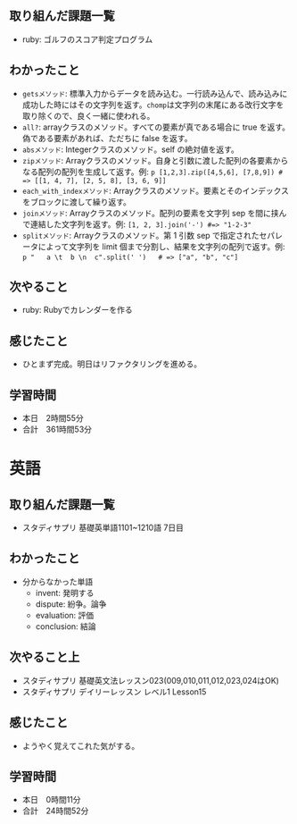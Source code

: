 ## 取り組んだ課題一覧
- ruby: ゴルフのスコア判定プログラム
## わかったこと
- `getsメソッド`: 標準入力からデータを読み込む。一行読み込んで、読み込みに成功した時にはその文字列を返す。`chomp`は文字列の末尾にある改行文字を取り除くので、良く一緒に使われる。
- `all?`: arrayクラスのメソッド。すべての要素が真である場合に true を返す。偽である要素があれば、ただちに false を返す。
- `absメソッド`: Integerクラスのメソッド。self の絶対値を返す。
- `zipメソッド`: Arrayクラスのメソッド。自身と引数に渡した配列の各要素からなる配列の配列を生成して返す。例: `p [1,2,3].zip([4,5,6], [7,8,9]) # => [[1, 4, 7], [2, 5, 8], [3, 6, 9]]`
- `each_with_indexメソッド`: Arrayクラスのメソッド。要素とそのインデックスをブロックに渡して繰り返す。
- `joinメソッド`: Arrayクラスのメソッド。配列の要素を文字列 sep を間に挟んで連結した文字列を返す。例: `[1, 2, 3].join('-') #=> "1-2-3"`
- `splitメソッド`: Arrayクラスのメソッド。第 1 引数 sep で指定されたセパレータによって文字列を limit 個まで分割し、結果を文字列の配列で返す。例: `p "   a \t  b \n  c".split(' ')   # => ["a", "b", "c"]`
## 次やること
- ruby: Rubyでカレンダーを作る
## 感じたこと
- ひとまず完成。明日はリファクタリングを進める。
## 学習時間
- 本日　2時間55分
- 合計　361時間53分


# 英語
## 取り組んだ課題一覧
- スタディサプリ 基礎英単語1101~1210語 7日目
## わかったこと
- 分からなかった単語
    - invent: 発明する
    - dispute: 紛争。論争
    - evaluation: 評価
    - conclusion: 結論
## 次やること上
- スタディサプリ 基礎英文法レッスン023(009,010,011,012,023,024はOK)
- スタディサプリ デイリーレッスン レベル1 Lesson15
## 感じたこと
- ようやく覚えてこれた気がする。
## 学習時間
- 本日　0時間11分
- 合計　24時間52分